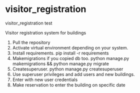 # visitor_registration
visitor_registration test

Visitor registration system for buildings

1. Pull the repository
2. Activate virtual environment depending on your system.
3. Install requirements. pip install -r requirements
4. Makemigrations if you copied db too. python manage.py makemigrations && python manage.py migrate
5. Createsuperuser. python manage.py createsuperuser
6. Use superuser privileges and add users and new buildings.
7. Enter with new user credentials
8. Make reservation to enter the building on specific date
